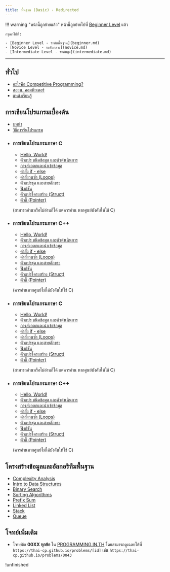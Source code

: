 ```yaml
---
title: พื้นฐาน (Basic) - Redirected
---
```


!!! warning "หน้านี้ถูกย้ายแล้ว"
    หน้านี้ถูกย้ายไปที่ [Beginner Level](beginner.md) แล้ว

    กรุณาไปที่:
    
    - [Beginner Level - ระดับพื้นฐาน](beginner.md)
    - [Novice Level - ระดับกลาง](novice.md)
    - [Intermediate Level - ระดับสูง](intermediate.md)

---

## ทั่วไป

- [อะไรคือ Competitive Programming?](../general/intro-cp.md)
- [สอวน. คอมพิวเตอร์](../general/posn.md)
- [แหล่งเรียนรู้](../general/resources.md)

## การเขียนโปรแกรมเบื้องต้น

- [บทนำ](../beginner/index.md)
- [วิธีการรันโปรแกรม](../beginner/run-code.md)

<div class="grid cards" markdown>

- ### การเขียนโปรแกรมภาษา C

    - [Hello, World!](../beginner/c/hello-world.md)
    - [ตัวแปร ชนิดข้อมูล และตัวดำเนินการ](../beginner/c/variable.md)
    - [การส่งออกและนำเข้าข้อมูล](../beginner/c/input-output.md)
    - [คำสั่ง if - else](../beginner/c/if-else.md)
    - [คำสั่งวนซ้ำ (Loops)](../beginner/c/loops.md)
    - [ตัวแปรชุด และสายอักขระ](../beginner/c/array.md)
    - [ฟังก์ชัน](../beginner/c/function.md)
    - [ตัวแปรโครงสร้าง (Struct)](../beginner/cpp/struct.md)
    - [ตัวชี้ (Pointer)](../beginner/c/pointer.md)

    (สามารถอ่านหรือไม่อ่านก็ได้ แต่ควรอ่าน หากศูนย์บังคับให้ใช้ C)

- ### การเขียนโปรแกรมภาษา C++

    - [Hello, World!](../beginner/cpp/hello-world.md)
    - [ตัวแปร ชนิดข้อมูล และตัวดำเนินการ](../beginner/cpp/variable.md)
    - [การส่งออกและนำเข้าข้อมูล](../beginner/cpp/input-output.md)
    - [คำสั่ง if - else](../beginner/cpp/if-else.md)
    - [คำสั่งวนซ้ำ (Loops)](../beginner/cpp/loops.md)
    - [ตัวแปรชุด และสายอักขระ](../beginner/cpp/array.md)
    - [ฟังก์ชัน](../beginner/cpp/function.md)
    - [ตัวแปรโครงสร้าง (Struct)](../beginner/cpp/struct.md)
    - [ตัวชี้ (Pointer)](../beginner/cpp/pointer.md)

    (ควรอ่านหากศูนย์ไม่ได้บังคับให้ใช้ C)

</div>

<!-- ### การเขียนโปรแกรมภาษา C

(สามารถอ่านหรือไม่อ่านก็ได้ แต่ควรอ่าน หากศูนย์บังคับให้ใช้ C)

- [Hello, World!](../beginner/c/hello-world.md)
- [ตัวแปร ชนิดข้อมูล และตัวดำเนินการ](../beginner/c/variable.md)
- [การส่งออกและนำเข้าข้อมูล](../beginner/c/input-output.md)
- [คำสั่ง if - else](../beginner/c/if-else.md)
- [คำสั่งวนซ้ำ (For Loop)](../beginner/c/for-loop.md)
- [ตัวแปรชุด และสายอักขระ](../beginner/c/array.md)
- [ฟังก์ชัน](../beginner/c/function.md) -->

<!-- ### การเขียนโปรแกรมภาษา C++
- [Hello, World!](../beginner/cpp/hello-world.md)
- [ตัวแปร ชนิดข้อมูล และตัวดำเนินการ](../beginner/cpp/variable.md)
- [การส่งออกและนำเข้าข้อมูล](../beginner/cpp/input-output.md)
- [คำสั่ง if - else](../beginner/cpp/if-else.md)
- [คำสั่งวนซ้ำ (For Loop)](../beginner/cpp/for-loop.md)
- [ตัวแปรชุด และสายอักขระ](../beginner/cpp/array.md)
- [ฟังก์ชัน](../beginner/cpp/function.md)
- [STL](../beginner/cpp/stl.md) -->

<div class="grid cards" markdown>

- ### การเขียนโปรแกรมภาษา C

    - [Hello, World!](../beginner/c/hello-world.md)
    - [ตัวแปร ชนิดข้อมูล และตัวดำเนินการ](../beginner/c/variable.md)
    - [การส่งออกและนำเข้าข้อมูล](../beginner/c/input-output.md)
    - [คำสั่ง if - else](../beginner/c/if-else.md)
    - [คำสั่งวนซ้ำ (Loops)](../beginner/c/loops.md)
    - [ตัวแปรชุด และสายอักขระ](../beginner/c/array.md)
    - [ฟังก์ชัน](../beginner/c/function.md)
    - [ตัวแปรโครงสร้าง (Struct)](../beginner/cpp/struct.md)
    - [ตัวชี้ (Pointer)](../beginner/c/pointer.md)

    (สามารถอ่านหรือไม่อ่านก็ได้ แต่ควรอ่าน หากศูนย์บังคับให้ใช้ C)

- ### การเขียนโปรแกรมภาษา C++

    - [Hello, World!](../beginner/cpp/hello-world.md)
    - [ตัวแปร ชนิดข้อมูล และตัวดำเนินการ](../beginner/cpp/variable.md)
    - [การส่งออกและนำเข้าข้อมูล](../beginner/cpp/input-output.md)
    - [คำสั่ง if - else](../beginner/cpp/if-else.md)
    - [คำสั่งวนซ้ำ (Loops)](../beginner/cpp/loops.md)
    - [ตัวแปรชุด และสายอักขระ](../beginner/cpp/array.md)
    - [ฟังก์ชัน](../beginner/cpp/function.md)
    - [ตัวแปรโครงสร้าง (Struct)](../beginner/cpp/struct.md)
    - [ตัวชี้ (Pointer)](../beginner/cpp/pointer.md)

    (ควรอ่านหากศูนย์ไม่ได้บังคับให้ใช้ C)

</div>

## โครงสร้างข้อมูลและอัลกอริทึมพื้นฐาน  

- [Complexity Analysis](../novice/complexity.md)
- [Intro to Data Structures](../novice/intro-ds.md)
- [Binary Search](../novice/binary-search.md)
- [Sorting Algorithms](../novice/sorting.md)
- [Prefix Sum](../novice/prefix-sum.md)
- [Linked List](../novice/linked-list.md)
- [Stack](../novice/stack.md)
- [Queue](../novice/queue.md)

## โจทย์เพิ่มเติม

- โจทย์ข้อ **00XX ทุกข้อ** ใน [PROGRAMMING.IN.TH](https://programming.in.th) โดยสามารถดูเฉลยได้ที่ `https://thai-cp.github.io/problems/[id]` เช่น `https://thai-cp.github.io/problems/0043`

!unfinished
